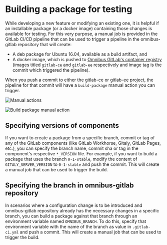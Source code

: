 # Building a package for testing

While developing a new feature or modifying an existing one, it is helpful if an
installable package (or a docker image) containing those changes is available
for testing. For this very purpose, a manual job is provided in the GitLab CI/CD
pipeline that can be used to trigger a pipeline in the omnibus-gitlab repository
that will create:

- A deb package for Ubuntu 16.04, available as a build artifact, and
- A docker image, which is pushed to [Omnibus GitLab's container
  registry](https://gitlab.com/gitlab-org/omnibus-gitlab/container_registry)
  (images titled `gitlab-ce` and `gitlab-ee` respectively and image tag is the
  commit which triggered the pipeline).

When you push a commit to either the gitlab-ce or gitlab-ee project, the
pipeline for that commit will have a `build-package` manual action you can
trigger.

![Manual actions](img/trigger_ss1.png)

![Build package manual action](img/trigger_ss2.png)

## Specifying versions of components

If you want to create a package from a specific branch, commit or tag of any of
the GitLab components (like GitLab Workhorse, Gitaly, GitLab Pages, etc.), you
can specify the branch name, commit sha or tag in the component's respective
`*_VERSION` file. For example, if you want to build a package that uses the
branch `0-1-stable`, modify the content of `GITALY_SERVER_VERSION` to
`0-1-stable` and push the commit. This will create a manual job that can be
used to trigger the build.

## Specifying the branch in omnibus-gitlab repository

In scenarios where a configuration change is to be introduced and omnibus-gitlab
repository already has the necessary changes in a specific branch, you can build
a package against that branch through an environment variable named
`OMNIBUS_BRANCH`. To do this, specify that environment variable with the name of
the branch as value in `.gitlab-ci.yml` and push a commit. This will create a
manual job that can be used to trigger the build.
